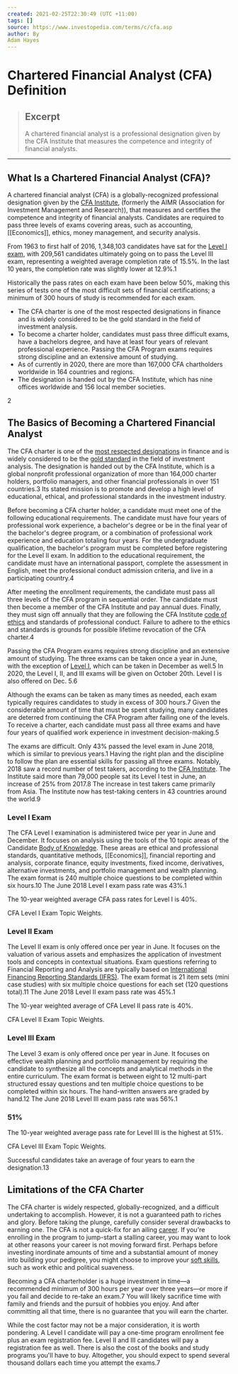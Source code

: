 ```yaml
---
created: 2021-02-25T22:30:49 (UTC +11:00)
tags: []
source: https://www.investopedia.com/terms/c/cfa.asp
author: By
Adam Hayes
---
```


# Chartered Financial Analyst (CFA) Definition

> ## Excerpt
> A chartered financial analyst is a professional designation given by the CFA Institute that measures the competence and integrity of financial analysts.

---
## What Is a Chartered Financial Analyst (CFA)?

A chartered financial analyst (CFA) is a globally-recognized professional designation given by the [CFA Institute](https://www.investopedia.com/terms/c/cfainstitute.asp), (formerly the AIMR (Association for Investment Management and Research)), that measures and certifies the competence and integrity of financial analysts. Candidates are required to pass three levels of exams covering areas, such as accounting, [[Economics]], ethics, money management, and security analysis.

From 1963 to first half of 2016, 1,348,103 candidates have sat for the [Level I exam](https://www.investopedia.com/articles/professionals/101215/best-way-prepare-cfa-level-1-exam.asp), with 209,561 candidates ultimately going on to pass the Level III exam, representing a weighted average completion rate of 15.5%. In the last 10 years, the completion rate was slightly lower at 12.9%.1

Historically the pass rates on each exam have been below 50%, making this series of tests one of the most difficult sets of financial certifications; a minimum of 300 hours of study is recommended for each exam.

-   The CFA charter is one of the most respected designations in finance and is widely considered to be the gold standard in the field of investment analysis. 
-   To become a charter holder, candidates must pass three difficult exams, have a bachelors degree, and have at least four years of relevant professional experience. Passing the CFA Program exams requires strong discipline and an extensive amount of studying. 
-   As of currently in 2020, there are more than 167,000 CFA chartholders worldwide in 164 countries and regions.
-   The designation is handed out by the CFA Institute, which has nine offices worldwide and 156 local member societies.

2

## The Basics of Becoming a Chartered Financial Analyst

The CFA charter is one of the [most respected designations](https://www.investopedia.com/financial-edge/1012/financial-certifications-with-the-best-roi.aspx) in finance and is widely considered to be the [gold standard](https://www.investopedia.com/terms/g/goldstandard.asp) in the field of investment analysis. The designation is handed out by the CFA Institute, which is a global nonprofit professional organization of more than 164,000 charter holders, portfolio managers, and other financial professionals in over 151 countries.3 Its stated mission is to promote and develop a high level of educational, ethical, and professional standards in the investment industry.

Before becoming a CFA charter holder, a candidate must meet one of the following educational requirements. The candidate must have four years of professional work experience, a bachelor's degree or be in the final year of the bachelor's degree program, or a combination of professional work experience and education totaling four years. For the undergraduate qualification, the bachelor's program must be completed before registering for the Level II exam. In addition to the educational requirement, the candidate must have an international passport, complete the assessment in English, meet the professional conduct admission criteria, and live in a participating country.4

After meeting the enrollment requirements, the candidate must pass all three levels of the CFA program in sequential order. The candidate must then become a member of the CFA Institute and pay annual dues. Finally, they must sign off annually that they are following the CFA Institute [code of ethics](https://www.investopedia.com/terms/c/code-of-ethics.asp) and standards of professional conduct. Failure to adhere to the ethics and standards is grounds for possible lifetime revocation of the CFA charter.4

Passing the CFA Program exams requires strong discipline and an extensive amount of studying. The three exams can be taken once a year in June, with the exception of [Level I](https://www.investopedia.com/articles/professionaleducation/12/what-to-expect-on-the-cfa-level-1-exam.asp), which can be taken in December as well.5 In 2020, the Level I, II, and III exams will be given on October 20th. Level I is also offered on Dec. 5.6

Although the exams can be taken as many times as needed, each exam typically requires candidates to study in excess of 300 hours.7 Given the considerable amount of time that must be spent studying, many candidates are deterred from continuing the CFA Program after failing one of the levels. To receive a charter, each candidate must pass all three exams and have four years of qualified work experience in investment decision-making.5

The exams are difficult. Only 43% passed the level exam in June 2018, which is similar to previous years.1 Having the right plan and the discipline to follow the plan are essential skills for passing all three exams. Notably, 2018 saw a record number of test takers, according to the [CFA Institute](https://www.cfainstitute.org/). The Institute said more than 79,000 people sat its Level I test in June, an increase of 25% from 2017.8 The increase in test takers came primarily from Asia. The Institute now has test-taking centers in 43 countries around the world.9

### Level I Exam

The CFA Level I examination is administered twice per year in June and December. It focuses on analysis using the tools of the 10 topic areas of the Candidate [Body of Knowledge](https://www.investopedia.com/terms/b/body-of-knowledge.asp). These areas are ethical and professional standards, quantitative methods, [[Economics]], financial reporting and analysis, corporate finance, equity investments, fixed income, derivatives, alternative investments, and portfolio management and wealth planning. The exam format is 240 multiple choice questions to be completed within six hours.10 The June 2018 Level I exam pass rate was 43%.1

The 10-year weighted average CFA pass rates for Level I is 40%.

CFA Level I Exam Topic Weights.

### Level II Exam

The Level II exam is only offered once per year in June. It focuses on the valuation of various assets and emphasizes the application of investment tools and concepts in contextual situations. Exam questions referring to Financial Reporting and Analysis are typically based on [International Financing Reporting Standards (IFRS)](https://www.investopedia.com/terms/i/ifrs.asp). The exam format is 21 item sets (mini case studies) with six multiple choice questions for each set (120 questions total).11 The June 2018 Level II exam pass rate was 45%.1

The 10-year weighted average of CFA Level II pass rate is 40%.

CFA Level II Exam Topic Weights.

### Level III Exam

The Level 3 exam is only offered once per year in June. It focuses on effective wealth planning and portfolio management by requiring the candidate to synthesize all the concepts and analytical methods in the entire curriculum. The exam format is between eight to 12 multi-part structured essay questions and ten multiple choice questions to be completed within six hours. The hand-written answers are graded by hand.12 The June 2018 Level III exam pass rate was 56%.1

### 51%

The 10-year weighted average pass rate for Level III is the highest at 51%.

CFA Level III Exam Topic Weights.

Successful candidates take an average of four years to earn the designation.13

## Limitations of the CFA Charter

The CFA charter is widely respected, globally-recognized, and a difficult undertaking to accomplish. However, it is not a guaranteed path to riches and glory. Before taking the plunge, carefully consider several drawbacks to earning one. The CFA is not a quick-fix for an ailing [career](https://www.investopedia.com/articles/personal-finance/112315/what-happens-401k-after-you-leave-your-job.asp). If you're enrolling in the program to jump-start a stalling career, you may want to look at other reasons your career is not moving forward first. Perhaps before investing inordinate amounts of time and a substantial amount of money into building your pedigree, you might choose to improve your [soft skills](https://www.investopedia.com/terms/s/soft-skills.asp), such as work ethic and political suaveness.

Becoming a CFA charterholder is a huge investment in time—a recommended minimum of 300 hours per year over three years—or more if you fail and decide to re-take an exam.7 You will likely sacrifice time with family and friends and the pursuit of hobbies you enjoy. And after committing all that time, there is no guarantee that you will earn the charter.

While the cost factor may not be a major consideration, it is worth pondering. A Level I candidate will pay a one-time program enrollment fee plus an exam registration fee. Level II and III candidates will pay a registration fee as well. There is also the cost of the books and study programs you'll have to buy. Altogether, you should expect to spend several thousand dollars each time you attempt the exams.7
